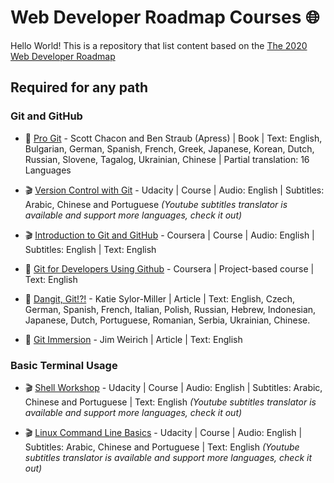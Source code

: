 #  Web Developer Roadmap Courses :globe_with_meridians:

Hello World! This is a repository that list content based on the [The 2020 Web Developer Roadmap](https://github.com/kamranahmedse/developer-roadmap)

## Required for any path
### Git and GitHub
- :book: [Pro Git](https://git-scm.com/book/en/v2) - Scott Chacon and Ben Straub (Apress) | Book | Text: English, Bulgarian, German, Spanish, French, Greek, Japanese, Korean, Dutch, Russian, Slovene, Tagalog, Ukrainian, Chinese | Partial translation:  16 Languages

-  :clapper: [Version Control with Git](https://www.udacity.com/course/version-control-with-git--ud123) - Udacity |  Course | Audio: English | Subtitles:  Arabic, Chinese and Portuguese 
*(Youtube subtitles translator is available and support more languages, check it out)*

- :clapper: [Introduction to Git and GitHub](https://www.coursera.org/programs/4c600a0d-4714-4ee7-b8ac-fbcedf955304?collectionId=&productId=-qIqP1FsEemNmQ6a3syMJg&productType=course&showMiniModal=true) - Coursera | Course | Audio: English | Subtitles: English | Text: English

- :page_facing_up: [Git for Developers Using Github](https://www.coursera.org/programs/4c600a0d-4714-4ee7-b8ac-fbcedf955304?collectionId=&productId=v1PhHrG6EeqvmBJpqY8HJQ&productType=course&showMiniModal=true) - Coursera | Project-based course | Text: English

- :page_facing_up: [Dangit, Git!?!](https://dangitgit.com/en) - Katie Sylor-Miller | Article | Text: English, Czech, German, Spanish, French, Italian, Polish, Russian, Hebrew, Indonesian, Japanese, Dutch, Portuguese, Romanian, Serbia, Ukrainian, Chinese.

- :page_facing_up: [Git Immersion](https://gitimmersion.com/index.html) - Jim Weirich | Article | Text: English

### Basic Terminal Usage
-  :clapper: [Shell Workshop](https://www.udacity.com/course/shell-workshop--ud206) - Udacity | Course | Audio: English | Subtitles: Arabic, Chinese and Portuguese | Text: English
*(Youtube subtitles translator is available and support more languages, check it out)*

-  :clapper: [Linux Command Line Basics](https://www.udacity.com/course/linux-command-line-basics--ud595) - Udacity | Course | Audio: English | Subtitles: Arabic, Chinese and Portuguese | Text: English
*(Youtube subtitles translator is available and support more languages, check it out)*
